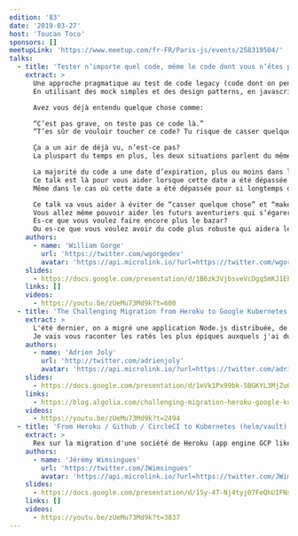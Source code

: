 ```yaml
---
edition: '83'
date: '2019-03-27'
host: 'Toucan Toco'
sponsors: []
meetupLink: 'https://www.meetup.com/fr-FR/Paris-js/events/258319504/'
talks:
  - title: 'Tester n’importe quel code, même le code dont vous n’êtes pas fier!'
    extract: >
      Une approche pragmatique au test de code legacy (code dont on pense qu’il n’est pas testable et que personne veut toucher).
      En utilisant des mock simples et des design patterns, en javascript.

      Avez vous déjà entendu quelque chose comme:

      “C’est pas grave, on teste pas ce code là.”
      “T’es sûr de vouloir toucher ce code? Tu risque de casser quelque chose!”

      Ça a un air de déjà vu, n’est-ce pas?
      La pluspart du temps en plus, les deux situations parlent du même code.

      La majorité du code a une date d’expiration, plus ou moins dans le futur.
      Ce talk est là pour vous aider lorsque cette date a été dépassée.
      Même dans le cas où cette date a été dépassée pour si longtemps que le code est devenu ce monstre de spaghetti moisi qui sent tellement mauvais que vous en avez peur et que tout ce que vous voulez c’est le jeter à la poubelle (mais vous en avez trop peur).

      Ce talk va vous aider à éviter de “casser quelque chose” et “make your code great again”.
      Vous allez même pouvoir aider les futurs aventuriers qui s’égareront dans ce code: le code que vous écrivez aujourdhui est le code légacy de demain.
      Es-ce que vous voulez faire encore plus le bazar?
      Ou es-ce que vous voulez avoir du code plus robuste qui aidera les générations futures?
    authors:
      - name: 'William Gorge'
        url: 'https://twitter.com/wgorgedev'
        avatar: 'https://api.microlink.io/?url=https://twitter.com/wgorgedev&amps;embed=image.url'
    slides:
      - https://docs.google.com/presentation/d/1B6zk3VjbsveVcDgq5mKJ1EP2buhBk9auDVh77jQPLsU/edit#slide=id.p
    links: []
    videos:
      - https://youtu.be/zUeMu73Md9k?t=600
  - title: 'The Challenging Migration from Heroku to Google Kubernetes Engine'
    extract: >
      L'été dernier, on a migré une application Node.js distribuée, de Heroku vers Google Kubernetes Engine. Je pensais que ça allait être facile. Hé bien j'avais tort ! sweat_smile
      Je vais vous raconter les ratés les plus épiques auxquels j'ai du faire face pendant cette migration. Et si vous êtes sympas, je vous expliquerai les astuces que j'ai appliquées pour corriger le tir !
    authors:
      - name: 'Adrien Joly'
        url: 'http://twitter.com/adrienjoly'
        avatar: 'https://api.microlink.io/?url=https://twitter.com/adrienjoly&amps;embed=image.url'
    slides:
      - https://docs.google.com/presentation/d/1eVk1Px99bk-5BGKYL3MjZuQQqRezHVwtPiGFynBtsyE/edit?usp=sharing
    links:
      - https://blog.algolia.com/challenging-migration-heroku-google-kubernetes-engine/
    videos:
      - https://youtu.be/zUeMu73Md9k?t=2494
  - title: 'From Heroku / Github / CircleCI to Kubernetes (helm/vault) / Gitlab CI CD'
    extract: >
      Rex sur la migration d'une société de Heroku (app engine GCP like), Github et CircleCI en Saas vers Kubernetes (via Helm et Vault), et gitlab (avec gitlab-ci) pour la CI/CD.
    authors:
      - name: 'Jérémy Wimsingues'
        url: 'https://twitter.com/JWimsingues'
        avatar: 'https://api.microlink.io/?url=https://twitter.com/JWimsingues&amps;embed=image.url'
    slides:
      - https://docs.google.com/presentation/d/1Sy-4T-Nj4tyj07FeQhUIFNsFOtu9vlWnXXQt4RKVHSY/edit?usp=sharing
    links: []
    videos:
      - https://youtu.be/zUeMu73Md9k?t=3837
---
```

